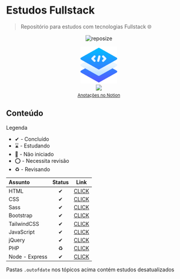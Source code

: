 # Estudos Fullstack

> Repositório para estudos com tecnologias Fullstack :globe_with_meridians:

<div align="center">

![reposize](https://img.shields.io/github/repo-size/swshadows/estudos-fullstack?color=313131&label=Tamanho%20do%20Repositório&logo=github&logoColor=fff&style=flat-square)

</div>

<div align="center">
    <img width=100 src="assets/stack.png">
    <br>
     <a href="https://swshadows.notion.site/Estudos-Cafeina-e2adaa82bd7a424fac0a20e61897a3f3">
        <img src="https://img.shields.io/badge/Notion-informational?logo=notion&style=for-the-badge&color=141414&labelColor=000000">
        <br>
        <small>Anotações no Notion</small>
    </a>
</div>

## Conteúdo

Legenda

- ✔ - Concluído
- ⌛ - Estudando
- 🛑 - Não iniciado
- ⭕️ - Necessita revisão
- ♻ - Revisando

| Assunto        | Status | Link                       |
| :------------- | :----: | -------------------------- |
| HTML           |   ✔    | [CLICK](src/html5/)        |
| CSS            |   ✔    | [CLICK](src/css3/)         |
| Sass           |   ✔    | [CLICK](src/sass/)         |
| Bootstrap      |   ✔    | [CLICK](src/bootstrap/)    |
| TailwindCSS    |   ✔    | [CLICK](src/tailwindcss//) |
| JavaScript     |   ✔    | [CLICK](src/javascript/)   |
| jQuery         |   ✔    | [CLICK](src/jquery/)       |
| PHP            |   ♻    | [CLICK](src/php/)          |
| Node - Express |   ✔    | [CLICK](src/node-express/) |

Pastas `.outofdate` nos tópicos acima contém estudos desatualizados
